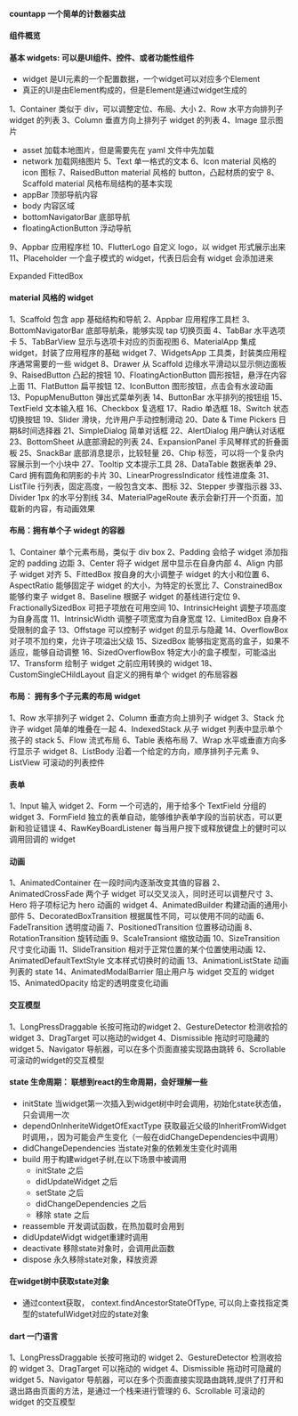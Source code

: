 #### countapp 一个简单的计数器实战

####

#### 组件概览

#### 基本 widgets: 可以是UI组件、控件、或者功能性组件
- widget 是UI元素的一个配置数据，一个widget可以对应多个Element
- 真正的UI是由Element构成的，但是Element是通过widget生成的

1、Container 类似于 div，可以调整定位、布局、大小
2、Row 水平方向排列子 widget 的列表
3、Column 垂直方向上排列子 widget 的列表
4、Image 显示图片

- asset 加载本地图片，但是需要先在 yaml 文件中先加载
- network 加载网络图片
  5、Text 单一格式的文本
  6、Icon material 风格的 icon 图标
  7、RaisedButton material 风格的 button，凸起材质的安宁
  8、Scaffold material 风格布局结构的基本实现
- appBar 顶部导航内容
- body 内容区域
- bottomNavigatorBar 底部导航
- floatingActionButton 浮动导航

9、Appbar 应用程序栏
10、FlutterLogo 自定义 logo，以 widget 形式展示出来
11、Placeholder 一个盒子模式的 widget，代表日后会有 widget 会添加进来

Expanded
FittedBox

#### material 风格的 widget

1、Scaffold 包含 app 基础结构和导航
2、Appbar 应用程序工具栏
3、BottomNavigatorBar 底部导航条，能够实现 tap 切换页面
4、TabBar 水平选项卡
5、TabBarView 显示与选项卡对应的页面视图
6、MaterialApp 集成 widget，封装了应用程序的基础 widget
7、WidgetsApp 工具类，封装类应用程序通常需要的一些 widget
8、Drawer 从 Scaffold 边缘水平滑动以显示侧边面板
9、RaisedButton 凸起的按钮
10、FloatingActionButton 圆形按钮，悬浮在内容上面
11、FlatButton 扁平按钮
12、IconButton 图形按钮，点击会有水波动画
13、PopupMenuButton 弹出式菜单列表
14、ButtonBar 水平排列的按钮组
15、TextField 文本输入框
16、Checkbox 复选框
17、Radio 单选框
18、Switch 状态切换按钮
19、Slider 滑块，允许用户手动控制滑动
20、Date & Time Pickers 日期&时间选择器
21、SimpleDialog 简单对话框
22、AlertDialog 用户确认对话框
23、BottomSheet 从底部滑起的列表
24、ExpansionPanel 手风琴样式的折叠面板
25、SnackBar 底部消息提示，比较轻量
26、Chip 标签，可以将一个复杂内容展示到一个小块中
27、Tooltip 文本提示工具
28、DataTable 数据表单
29、Card 拥有圆角和阴影的卡片
30、LinearProgressIndicator 线性进度条
31、ListTile 行列表，固定高度，一般包含文本、图标
32、Stepper 步骤指示器
33、Divider 1px 的水平分割线
34、MaterialPageRoute 表示会新打开一个页面，加载新的内容，有动画效果

#### 布局：拥有单个子 widegt 的容器

1、Container 单个元素布局，类似于 div box
2、Padding 会给子 widget 添加指定的 padding 边距
3、Center 将子 widget 居中显示在自身内部
4、Align 内部子 widget 对齐
5、FittedBox 按自身的大小调整子 widget 的大小和位置
6、AspectRatio 能够固定子 widget 的大小，为特定的长宽比
7、ConstrainedBox 能够约束子 widget
8、Baseline 根据子 widget 的基线进行定位
9、FractionallySizedBox 可把子项放在可用空间
10、IntrinsicHeight 调整子项高度为自身高度
11、IntrinsicWidth 调整子项宽度为自身宽度
12、LimitedBox 自身不受限制的盒子
13、Offstage 可以控制子 widget 的显示与隐藏
14、OverflowBox 对子项不加约束，允许子项溢出父级
15、SizedBox 能够指定宽高的盒子，如果不适应，能够自动调整
16、SizedOverflowBox 特定大小的盒子模型，可能溢出
17、Transform 绘制子 widget 之前应用转换的 widget
18、CustomSingleCHildLayout 自定义的拥有单个 widget 的布局容器

#### 布局： 拥有多个子元素的布局 widget

1、Row 水平排列子 widget
2、Column 垂直方向上排列子 widget
3、Stack 允许子 widget 简单的堆叠在一起
4、IndexedStack 从子 widget 列表中显示单个孩子的 stack
5、Flow 流式布局
6、Table 表格布局
7、Wrap 水平或垂直方向多行显示子 widget
8、ListBody 沿着一个给定的方向，顺序排列子元素
9、ListView 可滚动的列表控件

#### 表单

1、Input 输入 widget
2、Form 一个可选的，用于给多个 TextField 分组的 widget
3、FormField 独立的表单自动，能够维护表单字段的当前状态，可以更新和验证错误
4、RawKeyBoardListener 每当用户按下或释放键盘上的健时可以调用回调的 widget

#### 动画

1、AnimatedContainer 在一段时间内逐渐改变其值的容器
2、AnimatedCrossFade 两个子 widget 可以交叉淡入，同时还可以调整尺寸
3、Hero 将子项标记为 hero 动画的 widget
4、AnimatedBuilder 构建动画的通用小部件
5、DecoratedBoxTransition 根据属性不同，可以使用不同的动画
6、FadeTransition 透明度动画
7、PositionedTransition 位置移动动画
8、RotationTransition 旋转动画
9、ScaleTransiont 缩放动画
10、SizeTransition 尺寸变化动画
11、SlideTransition 相对于正常位置的某个位置使用动画
12、AnimatedDefaultTextStyle 文本样式切换时的动画
13、AnimationListState 动画列表的 state
14、AnimatedModalBarrier 阻止用户与 widget 交互的 widget
15、AnimatedOpacity 给定的透明度变化动画

#### 交互模型
1、LongPressDraggable 长按可拖动的widget
2、GestureDetector 检测收拾的widget
3、DragTarget 可以拖动的widget
4、Dismissible 拖动时可隐藏的widget
5、Navigator 导航器，可以在多个页面直接实现路由跳转
6、Scrollable 可滚动的widget的交互模型


#### state 生命周期： 联想到react的生命周期，会好理解一些
- initState 当widget第一次插入到widget树中时会调用，初始化state状态值， 只会调用一次
- dependOnInheriteWidgetOfExactType 获取最近父级的InheritFromWidget时调用，，因为可能会产生变化（一般在didChangeDependencies中调用）
- didChangeDependencies 当state对象的依赖发生变化时调用
- build 用于构建widget子树,在以下场景中被调用
  - initState 之后
  - didUpdateWidget 之后
  - setState 之后
  - didChangeDependencies 之后
  - 移除 state 之后
- reassemble 开发调试函数，在热加载时会用到
- didUpdateWidgt widget重建时调用
- deactivate 移除state对象时，会调用此函数
- dispose 永久移除state对象，释放资源


#### 在widget树中获取state对象
- 通过context获取， context.findAncestorStateOfType, 可以向上查找指定类型的statefulWidget对应的state对象


#### dart  一门语言

1、LongPressDraggable 长按可拖动的 widget
2、GestureDetector 检测收拾的 widget
3、DragTarget 可以拖动的 widget
4、Dismissible 拖动时可隐藏的 widget
5、Navigator 导航器，可以在多个页面直接实现路由跳转,提供了打开和退出路由页面的方法，是通过一个栈来进行管理的
6、Scrollable 可滚动的 widget 的交互模型


<!-- 
  面试问题：
  1、flex: 1，分别是哪三个属性的合成  flex-grow 放大比例 flex-shrink 缩小比例 flex-basis 剩余空间
  2、flex布局的原理是啥：容器上设置了flex布局之后，有横轴、中轴，然后可以设置子元素按照什么样的方向去排列、拉伸和排序；
      有flex属性，就会根据flex方向代替元素的宽和高，用剩余空间填充子元素尺寸，这就是典型的“根据外部容器决定内部尺寸”的思路
  3、flex与grid有什么区别？
    flex是弹性布局，沿着一条线铺下去，铺的方向可以自己定义；
    grid是网格布局，是把盒子用线分成很多份，然后把小盒子一个个填写进去；

  4、能不能说一下DNS查询地址的具体过程？
  5、为什么启用CDN能够起到加速的作用？
  6、浏览器是如何具体的将HTML内容解析为DOM树的？

  7、tree-shaking的原理是什么？
  8、说一下webpack、rollup、gulp、vite的对比呢？

  9、你对react的看法？
  10、你对react hooks的看法？
  11、对高阶函数怎么看，具体是如何使用的？
  12、对fiber架构怎么看？与以前的diff算法相比，有啥优势？
  13、对webpack 的 loader 和 plugin的看法？

  14、有说负责项目搭建的工作，这个项目搭建是怎么搭建的，内部脚手架还是自己从0开始配置一个工程？

  15、大文件上传，具体是如何上传的？有没有用断点续传 http2.0的关键字Range可以实现断点续传
      分片上传 -> 读取文件用的啥API呢？FileReader 

  16、像Granfana，Sentry这种可视化埋点工具哈，大致的原理是啥？
  17、多主题样式包是怎么设计的？
  18、具体使用qiankun的感受是什么？有没有碰到什么坑啊之类的？具体是怎么解决的？
  19、大量数据页面流畅展示哈，数据量是多大，具体是用什么方式实现流畅展示的呢？
  20、19年用的二进制流分片上传，20年也有大文件上传，都是用的这个吗？有没有尝试过http的断点续传
  21、可拖拽组件编辑画布，是怎么实现的？用的插件还是自己写的一套拖拽逻辑？
  22、文件分片上传：不用等到三个分片上传完毕，而是改为一个分片上传完之后，如何追加一个分片上去。让队列中始终保持有三个分片
  23、遇到过哪些web端和移动端的适配问题，能详细说一下吗？

  24、VUE响应式数据的原理是什么？ VUE2.0采用的Object.defineProperty， 3.0采用的Proxy和Reflect
  25、VUE组件是如何通信的，就是父子组件、跨组件、兄弟组件是如何通信的？
  26、redux是个单独的库，并不只应用于react，那么这二者之间是如何关联起来呢？
  27、vue中的diff算法是计算的呢？和react的diff算法，有哪些区别？
  28、谈谈你对vue中 keep-alive的理解？如果react也要实现一套这样的逻辑，具体可以怎么实现呢？
  29、微信静默登录和非静默登录有什么区别

  30、平常团队直接有没有相互代码codeview，具体view 的点是哪些呢？
  31、restful规范，能说一下你的理解吗？
  32、现在混合开发、前端的移动开发，都离不开JSBridge,他是用来沟通原生和web的嘛，具体JSBridge的原理，有没有了解过呢？
  
 -->
